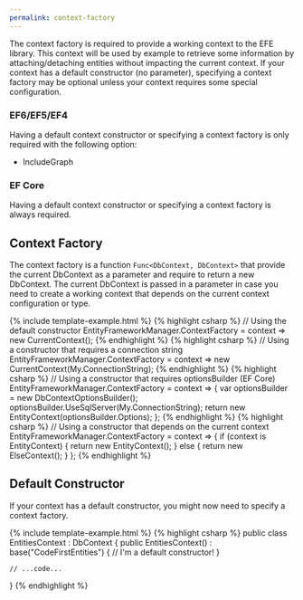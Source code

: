 ```yaml
---
permalink: context-factory
---
```


The context factory is required to provide a working context to the EFE library. This context will be used by example to retrieve some information by attaching/detaching entities without impacting the current context.
If your context has a default constructor (no parameter), specifying a context factory may be optional unless your context requires some special configuration.

### EF6/EF5/EF4
Having a default context constructor or specifying a context factory is only required with the following option:
- IncludeGraph

### EF Core
Having a default context constructor or specifying a context factory is always required.

## Context Factory
The context factory is a function `Func<DbContext, DbContext>` that provide the current DbContext as a parameter and require to return a new DbContext.
The current DbContext is passed in a parameter in case you need to create a working context that depends on the current context configuration or type.

{% include template-example.html %} 
{% highlight csharp %}
// Using the default constructor
EntityFrameworkManager.ContextFactory = context => new CurrentContext();
{% endhighlight %}
{% highlight csharp %}
// Using a constructor that requires a connection string
EntityFrameworkManager.ContextFactory = context => new CurrentContext(My.ConnectionString);
{% endhighlight %}
{% highlight csharp %}
// Using a constructor that requires optionsBuilder (EF Core) 
EntityFrameworkManager.ContextFactory = context =>
{
	var optionsBuilder = new DbContextOptionsBuilder<EntityContext>();
	optionsBuilder.UseSqlServer(My.ConnectionString);
	return new EntityContext(optionsBuilder.Options);
};
{% endhighlight %}
{% highlight csharp %}
// Using a constructor that depends on the current context
EntityFrameworkManager.ContextFactory = context =>
{
	if (context is EntityContext)
	{
		return new EntityContext();
	}
	else
	{
		return new ElseContext();
	}
};
{% endhighlight %}

## Default Constructor
If your context has a default constructor, you might now need to specify a context factory.

{% include template-example.html %} 
{% highlight csharp %}
public class EntitiesContext : DbContext
{
	public EntitiesContext() : base("CodeFirstEntities")
	{
		// I'm a default constructor!
	}
	
	// ...code...
}
{% endhighlight %}


